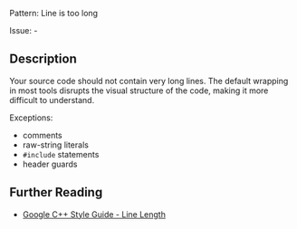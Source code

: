 Pattern: Line is too long

Issue: -

## Description

Your source code should not contain very long lines. The default wrapping in most tools disrupts the visual structure of the code, making it more difficult to understand.

Exceptions:
- comments
- raw-string literals
- `#include` statements
- header guards

## Further Reading

* [Google C++ Style Guide - Line Length](https://google.github.io/styleguide/cppguide.html#Line_Length)